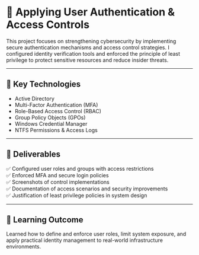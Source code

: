 # 🔐 Applying User Authentication & Access Controls

This project focuses on strengthening cybersecurity by implementing secure authentication mechanisms and access control strategies. I configured identity verification tools and enforced the principle of least privilege to protect sensitive resources and reduce insider threats.

---

## 🔧 Key Technologies

- Active Directory
- Multi-Factor Authentication (MFA)
- Role-Based Access Control (RBAC)
- Group Policy Objects (GPOs)
- Windows Credential Manager
- NTFS Permissions & Access Logs

---

## 📁 Deliverables

✅ Configured user roles and groups with access restrictions  
✅ Enforced MFA and secure login policies  
✅ Screenshots of control implementations  
✅ Documentation of access scenarios and security improvements  
✅ Justification of least privilege policies in system design

---

## 🧠 Learning Outcome

Learned how to define and enforce user roles, limit system exposure, and apply practical identity management to real-world infrastructure environments.
